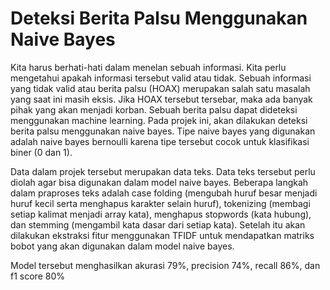 # Deteksi Berita Palsu Menggunakan Naive Bayes

Kita harus berhati-hati dalam menelan sebuah informasi. Kita perlu mengetahui apakah informasi tersebut valid atau tidak. Sebuah informasi yang tidak valid atau berita palsu (HOAX) merupakan salah satu masalah yang saat ini masih eksis. Jika HOAX tersebut tersebar, maka ada banyak pihak yang akan menjadi korban. Sebuah berita palsu dapat dideteksi menggunakan machine learning. Pada projek ini, akan dilakukan deteksi berita palsu menggunakan naive bayes. Tipe naive bayes yang digunakan adalah naive bayes bernoulli karena tipe tersebut cocok untuk klasifikasi biner (0 dan 1).

Data dalam projek tersebut merupakan data teks. Data teks tersebut perlu diolah agar bisa digunakan dalam model naive bayes. Beberapa langkah dalam praproses teks adalah case folding (mengubah huruf besar menjadi huruf kecil serta menghapus karakter selain huruf), tokenizing (membagi setiap kalimat menjadi array kata), menghapus stopwords (kata hubung), dan stemming (mengambil kata dasar dari setiap kata). Setelah itu akan dilakukan ekstraksi fitur menggunakan TFIDF untuk mendapatkan matriks bobot yang akan digunakan dalam model naive bayes.

Model tersebut menghasilkan akurasi 79%, precision 74%, recall 86%, dan f1 score 80% 
